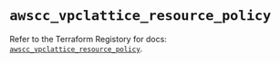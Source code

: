 # `awscc_vpclattice_resource_policy`

Refer to the Terraform Registory for docs: [`awscc_vpclattice_resource_policy`](https://registry.terraform.io/providers/hashicorp/awscc/0.70.0/docs/resources/vpclattice_resource_policy).
